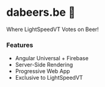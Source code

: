 # dabeers.be 🍺
Where LightSpeedVT Votes on Beer!

### Features
- Angular Universal + Firebase
- Server-Side Rendering
- Progressive Web App
- Exclusive to LightSpeedVT
